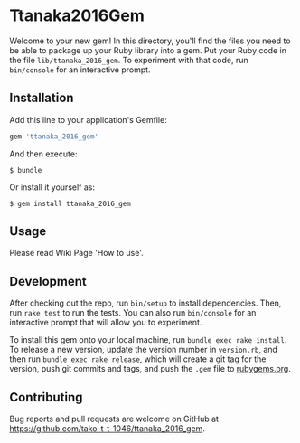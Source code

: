 # Ttanaka2016Gem

Welcome to your new gem! In this directory, you'll find the files you need to be able to package up your Ruby library into a gem. Put your Ruby code in the file `lib/ttanaka_2016_gem`. To experiment with that code, run `bin/console` for an interactive prompt.

## Installation

Add this line to your application's Gemfile:

```ruby
gem 'ttanaka_2016_gem'
```

And then execute:

    $ bundle

Or install it yourself as:

    $ gem install ttanaka_2016_gem

## Usage

Please read Wiki Page 'How to use'.

## Development

After checking out the repo, run `bin/setup` to install dependencies. Then, run `rake test` to run the tests. You can also run `bin/console` for an interactive prompt that will allow you to experiment.

To install this gem onto your local machine, run `bundle exec rake install`. To release a new version, update the version number in `version.rb`, and then run `bundle exec rake release`, which will create a git tag for the version, push git commits and tags, and push the `.gem` file to [rubygems.org](https://rubygems.org).

## Contributing

Bug reports and pull requests are welcome on GitHub at https://github.com/tako-t-t-1046/ttanaka_2016_gem.

